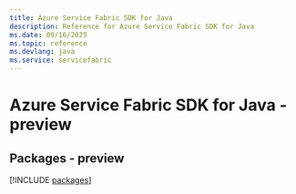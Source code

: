 ```yaml
---
title: Azure Service Fabric SDK for Java
description: Reference for Azure Service Fabric SDK for Java
ms.date: 09/16/2025
ms.topic: reference
ms.devlang: java
ms.service: servicefabric
---
```

# Azure Service Fabric SDK for Java - preview
## Packages - preview
[!INCLUDE [packages](service-fabric-index.md)]